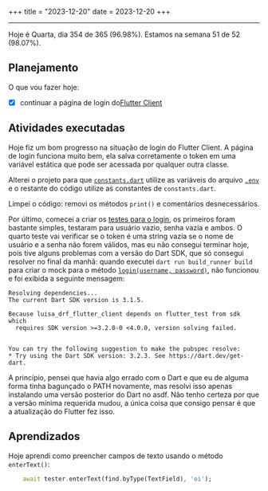 +++
title = "2023-12-20"
date = 2023-12-20
+++

---

Hoje é Quarta, dia 354 de 365 (96.98%). Estamos na semana 51 de 52 (98.07%).

## Planejamento

O que vou fazer hoje:

- [x] continuar a página de login do[Flutter Client](https://github.com/OmnicodeSolutions/luisa_drf_flutter_client/issues/1)

## Atividades executadas

Hoje fiz um bom progresso na situação de login do Flutter Client. A página de login funciona muito bem, ela salva corretamente o token em uma variável estática que pode ser acessada por qualquer outra classe.

Alterei o projeto para que [`constants.dart`](https://github.com/OmnicodeSolutions/luisa_drf_flutter_client/blob/login/lib/constants.dart) utilize as variáveis do arquivo [`.env`](https://github.com/OmnicodeSolutions/luisa_drf_flutter_client/blob/login/.env) e o restante do código utilize as constantes de `constants.dart`.

Limpei o código: removi os métodos `print()` e comentários desnecessários.

Por último, comecei a criar os [testes para o login](https://github.com/OmnicodeSolutions/luisa_drf_flutter_client/blob/login/test/login_test.dart), os primeiros foram bastante simples, testaram para usuário vazio, senha vazia e ambos. O quarto teste vai verificar se o token é uma string vazia se o nome de usuário e a senha não forem válidos, mas eu não consegui terminar hoje, pois tive alguns problemas com a versão do Dart SDK, que só consegui resolver no final da manhã: quando executei `dart run build_runner build` para criar o mock para o método [`login(username, password)`](https://github.com/OmnicodeSolutions/luisa_drf_flutter_client/blob/d24b453d881fa1177a5d5dc119a745058abbb0a4/lib/login.dart#L16C3-L29C4), não funcionou e foi exibida a seguinte mensagem:

```shell
Resolving dependencies...
The current Dart SDK version is 3.1.5.

Because luisa_drf_flutter_client depends on flutter_test from sdk which
  requires SDK version >=3.2.0-0 <4.0.0, version solving failed.


You can try the following suggestion to make the pubspec resolve:
* Try using the Dart SDK version: 3.2.3. See https://dart.dev/get-dart.
```

A princípio, pensei que havia algo errado com o Dart e que eu de alguma forma tinha bagunçado o PATH novamente, mas resolvi isso apenas instalando uma versão posterior do Dart no asdf. Não tenho certeza por que a versão mínima requerida mudou, a única coisa que consigo pensar é que a atualização do Flutter fez isso.

## Aprendizados

Hoje aprendi como preencher campos de texto usando o método `enterText()`:

```dart
    await tester.enterText(find.byType(TextField), 'oi');
```
